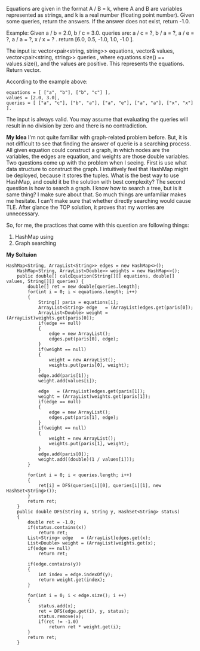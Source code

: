 Equations are given in the format A / B = k, where A and B are variables represented as strings, and k is a real number (floating point number). Given some queries, return the answers. If the answer does not exist, return -1.0.

Example:
Given a / b = 2.0, b / c = 3.0. 
queries are: a / c = ?, b / a = ?, a / e = ?, a / a = ?, x / x = ? . 
return [6.0, 0.5, -1.0, 1.0, -1.0 ].

The input is: vector<pair<string, string>> equations, vector<double>& values, vector<pair<string, string>> queries , where equations.size() == values.size(), and the values are positive. This represents the equations. Return vector<double>.

According to the example above:
```
equations = [ ["a", "b"], ["b", "c"] ],
values = [2.0, 3.0],
queries = [ ["a", "c"], ["b", "a"], ["a", "e"], ["a", "a"], ["x", "x"] ]. 
```
The input is always valid. You may assume that evaluating the queries will result in no division by zero and there is no contradiction.

__My Idea__
I'm not quite familiar with graph-related problem before. But, it is not difficult to see that finding the answer of querie is a searching process. All given equation could construct a graph, in which nodes are the variables, the edges are equation, and weights are those double variables. Two questions come up with the problem when I seeing. First is use what data structure to construct the graph. I intuitively feel that HashMap might be deployed, because it stores the tuples. What is the best way to use HashMap, and could it be the solution with best complexity? The second question is how to search a graph. I know how to search a tree, but is it same thing? I make sure about that. 
So much things are unfamiliar makes me hesitate. I can't make sure that whether directly searching would cause TLE. After glance the TOP solution, it proves that my worries are unnecessary. 

So, for me, the practices that come with this question are following things:
1. HashMap using 
2. Graph searching 

__My Soltuion__
```
HashMap<String, ArrayList<String>> edges = new HashMap<>();
    HashMap<String, ArrayList<Double>> weights = new HashMap<>();
    public double[] calcEquation(String[][] equations, double[] values, String[][] queries) {
        double[] ret = new double[queries.length];
        for(int i = 0; i < equations.length; i++)
        {
            String[] paris = equations[i];
            ArrayList<String> edge   = (ArrayList)edges.get(paris[0]);
            ArrayList<Double> weight = (ArrayList)weights.get(paris[0]);
            if(edge == null)
            {
                edge = new ArrayList();
                edges.put(paris[0], edge);
            }
            if(weight == null)
            {
                weight = new ArrayList();
                weights.put(paris[0], weight);
            }
            edge.add(paris[1]);
            weight.add(values[i]);
            
            edge   = (ArrayList)edges.get(paris[1]);
            weight = (ArrayList)weights.get(paris[1]);
            if(edge == null)
            {
                edge = new ArrayList();
                edges.put(paris[1], edge);
            }
            if(weight == null)
            {
                weight = new ArrayList();
                weights.put(paris[1], weight);
            }
            edge.add(paris[0]);
            weight.add((double)(1 / values[i]));
        }
        
        for(int i = 0; i < queries.length; i++)
        {
            ret[i] = DFS(queries[i][0], queries[i][1], new HashSet<String>());
        }
        return ret;
    }
    public double DFS(String x, String y, HashSet<String> status)
    {
        double ret = -1.0;
        if(status.contains(x))
            return ret;
        List<String> edge   = (ArrayList)edges.get(x);
        List<Double> weight = (ArrayList)weights.get(x);
        if(edge == null)
            return ret;
        
        if(edge.contains(y))
        {
            int index = edge.indexOf(y);
            return weight.get(index);
        }

        for(int i = 0; i < edge.size(); i ++)
        {
            status.add(x);
            ret = DFS(edge.get(i), y, status);
            status.remove(x);
            if(ret != -1.0)
                return ret * weight.get(i);
        }
        return ret;
    }
```
